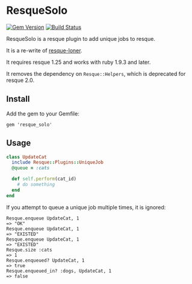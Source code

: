 # ResqueSolo

[![Gem Version](https://badge.fury.io/rb/resque_solo.png)][gem]
[![Build Status](https://api.travis-ci.org/neighborland/resque_solo.png)][build]

[gem]: http://badge.fury.io/rb/resque_solo
[build]: https://travis-ci.org/neighborland/resque_solo

ResqueSolo is a resque plugin to add unique jobs to resque.

It is a re-write of [resque-loner](https://github.com/jayniz/resque-loner).

It requires resque 1.25 and works with ruby 1.9.3 and later.

It removes the dependency on `Resque::Helpers`, which is deprecated for resque 2.0.

## Install

Add the gem to your Gemfile:

    gem 'resque_solo'

## Usage

```ruby
class UpdateCat
  include Resque::Plugins::UniqueJob
  @queue = :cats

  def self.perform(cat_id)
    # do something
  end
end
```

If you attempt to queue a unique job multiple times, it is ignored:

```
Resque.enqueue UpdateCat, 1
=> "OK"
Resque.enqueue UpdateCat, 1
=> "EXISTED"
Resque.enqueue UpdateCat, 1
=> "EXISTED"
Resque.size :cats
=> 1
Resque.enqueued? UpdateCat, 1
=> true
Resque.enqueued_in? :dogs, UpdateCat, 1
=> false
```
